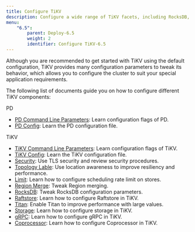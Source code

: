 ```yaml
---
title: Configure TiKV
description: Configure a wide range of TiKV facets, including RocksDB, gRPC, the Placement Driver, and more.
menu:
    "6.5":
        parent: Deploy-6.5
        weight: 2
        identifier: Configure TiKV-6.5
---
```


Although you are recommended to get started with TiKV using the default configuration, TiKV provides many configuration parameters to tweak its behavior, which allows you to configure the cluster to suit your special application requirements.

The following list of documents guide you on how to configure different TiKV components:

PD

- [PD Command Line Parameters](../pd-command-line): Learn configuration flags of PD.
- [PD Config](../pd-configuration-file): Learn the PD configuration file.

TiKV

- [TiKV Command Line Parameters](../tikv-command-line): Learn configuration flags of TiKV.
- [TiKV Config](../tikv-configuration-file): Learn the TiKV configuration file.
- [Security](../security): Use TLS security and review security procedures.
- [Topology Lable](../topology): Use location awareness to improve resiliency and performance.
- [Limit](../limit): Learn how to configure scheduling rate limit on stores.
- [Region Merge](../region-merge): Tweak Region merging.
- [RocksDB](../rocksdb): Tweak RocksDB configuration parameters.
- [Raftstore](../raftstore): Learn how to configure Raftstore in TiKV.
- [Titan](../titan): Enable Titan to improve performance with large values.
- [Storage](../storage): Learn how to configure storage in TiKV.
- [gRPC](../grpc): Learn how to configure gRPC in TiKV.
- [Coprocessor](../coprocessor): Learn how to configure Coprocessor in TiKV.
